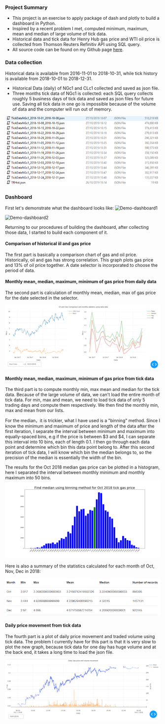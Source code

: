 
### Project Summary

* This project is an exercise to apply package of dash and plotly to build a dashboard in Python. 
* Inspired by a recent problem I met, computed minimum, maximum, mean and median of large volume of tick data.
* Historical data and tick data for Henry Hub gas price and WTI oil price is collected from Thomson Reuters Refinitiv API using SQL query.
* All source code can be found on my Github page [here](https://github.com/sikunzzz/Python-Dashboard).

### Data collection 
Historical data is available from 2016-11-01 to 2018-10-31, while tick history is available from 2018-10-01 to 2018-12-31.

* Historical Data (daily) of NGc1 and CLc1 collected and saved as json file.
* Three months tick data of NGc1 is collected: each SQL query collects roughly 5 business days of tick data and saved as json files for future use. Saving all tick data in one go is impossible because of the volume of data and the computer will run out of memory.

![data-list](/images/json-list.PNG)

### Dashboard
First let's demonstrate what the dashboard looks like:
![Demo-dashboard1](https://j.gifs.com/XLp3Ao.gif)

![Demo-dashboard2](https://j.gifs.com/6XKk7z.gif)

Returning to our procedures of building the dashboard, after collecting those data, I started to build each component of it.

#### Comparison of historical iil and gas price
The first part is basically a comparison chart of gas and oil price. Historically, oil and gas has strong correlation. This graph plots gas price and 13% of oil price together. A date selector is incorporated to choose the period of data.

#### Monthly mean, median, maximum, minimum of gas price from daily data
The second part is calculation of monthly mean, median, max of gas price for the date selected in the selector.

![hist-gas](/images/historical-gas.PNG)

#### Monthly mean, median, maximum, minimum of gas price from tick data
The third part is to compute monthly min, max mean and median for the tick data. Because of the large volume of data, we can't load the entire month of tick data. For min, max and mean, we need to load tick data of only 5 trading days and compute them respectively. We then find the monthly min, max and mean from our lists. 

For the median，it is trickier, what I have used is a "binning" method. Since I know the minimum and maximum of price and length of the data after the first iteration, I separate the interval between minimum and maximum into equally-spaced bins, e.g if the price is between $3 and $4, I can separate this interval into 10 bins, each of length 0.1. I then go through each data point and determine which bin this data point belong to. After this second iteration of tick data, I will know which bin the median belongs to, so the precision of the median is essentially the width of the bin.

The results for the Oct 2018 median gas price can be plotted in a histogram, here I separated the interval between monthly minimum and monthly maximum into 50 bins.
![median-tick](/images/oct-median.PNG)

Here is also a summary of the statistics calculated for each month of Oct, Nov, Dec in 2018:

![summary-stat](/images/summary-stats.PNG)


#### Daily price movement from tick data
The fourth part is a plot of daily price movement and traded volume using tick data. The problem I currently have for this part is that  it is very slow to plot the new graph, because tick data for one day has huge volume and at the back end, it takes a long time to load the json file.

![tick-gas](/images/tick-gas.PNG)



